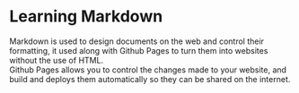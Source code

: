 # Learning Markdown

Markdown is used to design documents on the web and control their formatting, it used along with Github Pages to turn them into websites without the use of HTML.  
Github Pages allows you to control the changes made to your website, and build and deploys them automatically so they can be shared on the internet.
